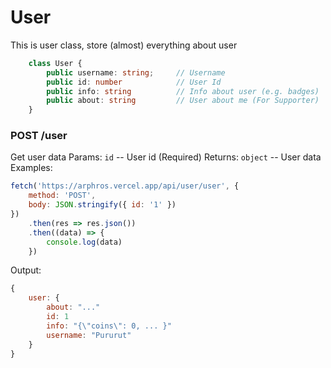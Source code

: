 # User
This is user class, store (almost) everything about user
```ts
    class User {
        public username: string;     // Username
        public id: number            // User Id
        public info: string          // Info about user (e.g. badges)
        public about: string         // User about me (For Supporter)
    }
```


### POST /user
Get user data
Params:
`id` -- User id (Required)
Returns:
`object` -- User data
Examples:
```js
fetch('https://arphros.vercel.app/api/user/user', {
	method: 'POST',
	body: JSON.stringify({ id: '1' })
})
    .then(res => res.json())
    .then((data) => {
        console.log(data)
    })
```
Output:
```js
{
    user: {
        about: "..."
        id: 1
        info: "{\"coins\": 0, ... }"
        username: "Pururut"
    }
}
```